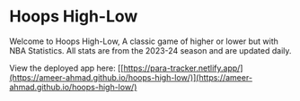 # Hoops High-Low

Welcome to Hoops High-Low, A classic game of higher or lower but with NBA Statistics. All stats are from the 2023-24 season and are updated daily.

View the deployed app here: [[https://para-tracker.netlify.app/](https://ameer-ahmad.github.io/hoops-high-low/)](https://ameer-ahmad.github.io/hoops-high-low/)
